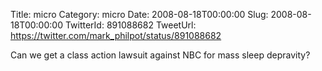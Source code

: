 Title: micro
Category: micro
Date: 2008-08-18T00:00:00
Slug: 2008-08-18T00:00:00
TwitterId: 891088682
TweetUrl: https://twitter.com/mark_philpot/status/891088682

Can we get a class action lawsuit against NBC for mass sleep depravity?